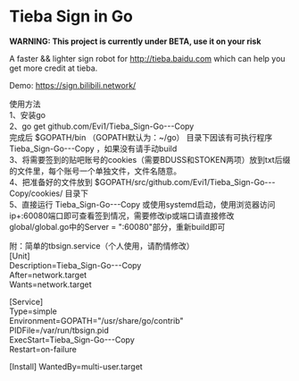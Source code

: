 # Tieba Sign in Go

**WARNING: This project is currently under BETA, use it on your risk**

A faster && lighter sign robot for http://tieba.baidu.com which can help you get more credit at tieba.  

Demo:
https://sign.bilibili.network/

使用方法  
1、安装go  
2、go get github.com/Evi1/Tieba_Sign-Go---Copy  
完成后 $GOPATH/bin （GOPATH默认为：~/go） 目录下因该有可执行程序 Tieba_Sign-Go---Copy ，如果没有请手动build  
3、将需要签到的贴吧账号的cookies（需要BDUSS和STOKEN两项）放到txt后缀的文件里，每个账号一个单独文件，文件名随意。  
4、把准备好的文件放到 $GOPATH/src/github.com/Evi1/Tieba_Sign-Go---Copy/cookies/ 目录下  
5、直接运行 Tieba_Sign-Go---Copy 或使用systemd启动，使用浏览器访问ip+:60080端口即可查看签到情况，需要修改ip或端口请直接修改global/global.go中的Server = ":60080"部分，重新build即可  

附：简单的tbsign.service（个人使用，请酌情修改）  
[Unit]  
Description=Tieba_Sign-Go---Copy  
After=network.target  
Wants=network.target  

[Service]  
Type=simple  
Environment=GOPATH="/usr/share/go/contrib"  
PIDFile=/var/run/tbsign.pid  
ExecStart=Tieba_Sign-Go---Copy  
Restart=on-failure  

[Install]
WantedBy=multi-user.target  
